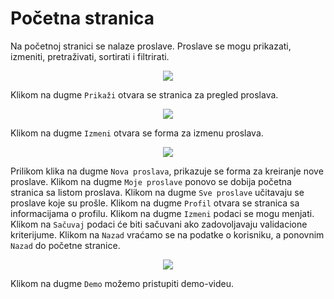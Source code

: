 # Početna stranica

Na početnoj stranici se nalaze proslave. Proslave se mogu prikazati, izmeniti, pretraživati, sortirati i filtrirati.
<p align="center">
  <img src="/userToolbar.jpg">
</p>

Klikom na dugme `Prikaži` otvara se stranica za pregled proslava.
<p align="center">
  <img src="/prikazProslaveUser.jpg">
</p>

Klikom na dugme `Izmeni` otvara se forma za izmenu proslava.
<p align="center">
  <img src="/izmenaProslaveUser.jpg">
</p>

Prilikom klika na dugme `Nova proslava`, prikazuje se forma za kreiranje nove proslave. 
Klikom na dugme `Moje proslave` ponovo se dobija početna stranica sa listom proslava.
Klikom na dugme `Sve proslave` učitavaju se proslave koje su prošle.
Klikom na dugme `Profil` otvara se stranica sa informacijama o profilu. Klikom na dugme `Izmeni` podaci se mogu menjati. Klikom na `Sačuvaj` podaci će biti sačuvani ako zadovoljavaju validacione kriterijume. Klikom na `Nazad` vraćamo se na podatke o korisniku, a ponovnim `Nazad` do početne stranice.
<p align="center">
  <img src="/izmenaProfila.jpg">
</p>

Klikom na dugme `Demo` možemo pristupiti demo-videu.
